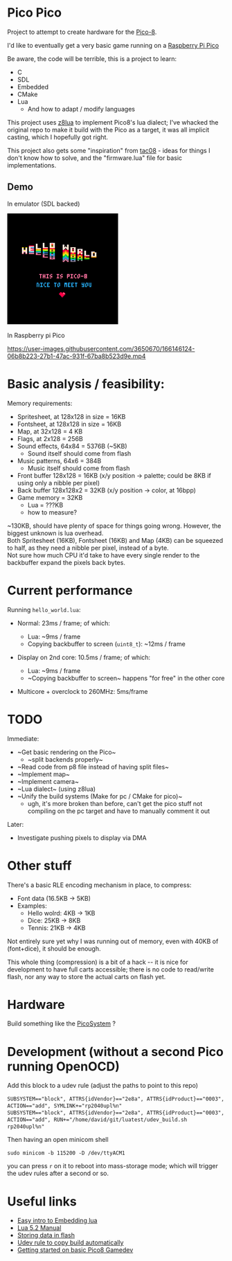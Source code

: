 # Pico Pico

Project to attempt to create hardware for the [Pico-8](https://www.lexaloffle.com/pico-8.php).

I'd like to eventually get a very basic game running on a [Raspberry Pi Pico](https://www.raspberrypi.com/documentation/microcontrollers/raspberry-pi-pico.html)

Be aware, the code will be terrible, this is a project to learn:

* C
* SDL
* Embedded
* CMake
* Lua
    * And how to adapt / modify languages


This project uses [z8lua](https://github.com/DavidVentura/z8lua) to implement Pico8's lua dialect; I've whacked the original repo to make it build 
with the Pico as a target, it was all implicit casting, which I hopefully got right.

This project also gets some "inspiration" from [tac08](https://github.com/0xcafed00d/tac08/tree/master/src) - ideas for things I don't know how to solve, and the "firmware.lua" file 
for basic implementations.

## Demo

In emulator (SDL backed)

![Hello world](artifacts/hello_world.gif?raw=1)

In Raspberry pi Pico


https://user-images.githubusercontent.com/3650670/166146124-06b8b223-27b1-47ac-931f-67ba8b523d9e.mp4



# Basic analysis / feasibility:

Memory requirements:

* Spritesheet, at 128x128 in size = 16KB 
* Fontsheet, at 128x128 in size = 16KB
* Map, at 32x128 = 4 KB
* Flags, at 2x128 = 256B
* Sound effects, 64x84 = 5376B (~5KB)
    * Sound itself should come from flash
* Music patterns, 64x6 = 384B
    * Music itself should come from flash
* Front buffer 128x128 = 16KB (x/y position -> palette; could be 8KB if using only a nibble per pixel)
* Back buffer 128x128x2 = 32KB (x/y position -> color, at 16bpp)
* Game memory = 32KB
    * Lua = ???KB
    * how to measure?

~130KB, should have plenty of space for things going wrong. However, the biggest unknown is lua overhead.  
Both Spritesheet (16KB), Fontsheet (16KB) and Map (4KB) can be squeezed to half, as they need a nibble per pixel, instead of a byte.  
Not sure how much CPU it'd take to have every single render to the backbuffer expand the pixels back bytes.

# Current performance

Running `hello_world.lua`:

* Normal: 23ms / frame; of which:
    * Lua: ~9ms / frame
    * Copying backbuffer to screen (`uint8_t`): ~12ms / frame

* Display on 2nd core: 10.5ms / frame; of which:
    * Lua: ~9ms / frame
    * ~Copying backbuffer to screen~ happens "for free" in the other core

* Multicore + overclock to 260MHz: 5ms/frame

# TODO

Immediate:

* ~Get basic rendering on the Pico~
    * ~split backends properly~
* ~Read code from p8 file instead of having split files~
* ~Implement map~
* ~Implement camera~
* ~Lua dialect~ (using z8lua)
* ~Unify the build systems (Make for pc / CMake for pico)~
  * ugh, it's more broken than before, can't get the pico stuff not compiling on the pc target and have to manually comment it out

Later:

* Investigate pushing pixels to display via DMA

# Other stuff

There's a basic RLE encoding mechanism in place, to compress:

* Font data (16.5KB -> 5KB)
* Examples:
    * Hello wolrd: 4KB -> 1KB
    * Dice: 25KB -> 8KB
    * Tennis: 21KB -> 4KB

Not entirely sure yet why I was running out of memory, even with 40KB of (font+dice), it should be enough.

This whole thing (compression) is a bit of a hack -- it is nice for development to have full carts accessible; 
there is no code to read/write flash, nor any way to store the actual carts on flash yet.

# Hardware

Build something like the [PicoSystem](https://shop.pimoroni.com/products/picosystem?variant=32369546985555) ?

# Development (without a second Pico running OpenOCD)

Add this block to a udev rule (adjust the paths to point to this repo)
```
SUBSYSTEM=="block", ATTRS{idVendor}=="2e8a", ATTRS{idProduct}=="0003", ACTION=="add", SYMLINK+="rp2040upl%n"
SUBSYSTEM=="block", ATTRS{idVendor}=="2e8a", ATTRS{idProduct}=="0003", ACTION=="add", RUN+="/home/david/git/luatest/udev_build.sh rp2040upl%n"
```

Then having an open minicom shell 
```
sudo minicom -b 115200 -D /dev/ttyACM1
```

you can press `r` on it to reboot into mass-storage mode; which will trigger the udev rules after a second or so.

# Useful links

* [Easy intro to Embedding lua](https://lucasklassmann.com/blog/2019-02-02-how-to-embeddeding-lua-in-c/#example-of-error-handling)
* [Lua 5.2 Manual](https://www.lua.org/manual/5.2/manual.html)
* [Storing data in flash](https://kevinboone.me/picoflash.html?i=1)
* [Udev rule to copy build automatically](https://forums.raspberrypi.com/viewtopic.php?t=333160)
* [Getting started on basic Pico8 Gamedev](https://lukemerrett.com/getting-started-with-pico-8/)
